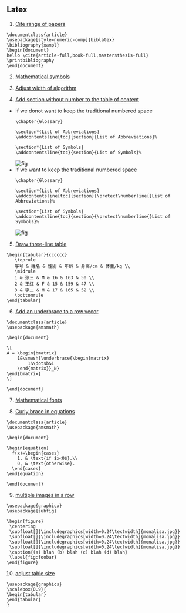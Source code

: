 ## Latex
1. [Cite range of papers](https://tex.stackexchange.com/questions/3871/citing-a-range-of-papers-using-numeric-keys-as-in-citea-b-c-1-3)
```
\documentclass{article}
\usepackage[style=numeric-comp]{biblatex}
\bibliography{xampl}
\begin{document}
hello \cite{article-full,book-full,mastersthesis-full}
\printbibliography
\end{document}
```
2. [Mathematical symbols](https://oeis.org/wiki/List_of_LaTeX_mathematical_symbols)

3. [Adjust width of algorithm](https://tex.stackexchange.com/questions/350434/adjust-width-of-algorithm-float)

4. [Add section without number to the table of content](https://tex.stackexchange.com/questions/30122/generate-table-of-contents-when-section-sections-without-numbering-has-been)
* If we donot want to keep the traditional numbered space
   ```
   \chapter{Glossary}

   \section*{List of Abbreviations}
   \addcontentsline{toc}{section}{List of Abbreviations}%

   \section*{List of Symbols}
   \addcontentsline{toc}{section}{List of Symbols}%
   ```
   ![fig](https://github.com/yuezhezhang/ROS_bug_list/blob/main/images/latex-4-1.png)
* If we want to keep the traditional numbered space
   ```
   \chapter{Glossary}

   \section*{List of Abbreviations}
   \addcontentsline{toc}{section}{\protect\numberline{}List of Abbreviations}%
   
   \section*{List of Symbols}
   \addcontentsline{toc}{section}{\protect\numberline{}List of Symbols}%
   ```
   ![fig](https://github.com/yuezhezhang/ROS_bug_list/blob/main/images/latex-4-2.png)
   
5. [Draw three-line table](https://zhuanlan.zhihu.com/p/440498868)
```
\begin{tabular}{cccccc}
   \toprule
   序号 & 姓名 & 性别 & 年龄 & 身高/cm & 体重/kg \\
   \midrule
   1 & 张三 & M & 16 & 163 & 50 \\
   2 & 王红 & F & 15 & 159 & 47 \\
   3 & 李二 & M & 17 & 165 & 52 \\
   \bottomrule
\end{tabular}
```
6. [Add an underbrace to a row vecor](https://tex.stackexchange.com/questions/519336/how-to-add-an-underbrace-to-the-part-of-the-row-vector)
```
\documentclass{article}
\usepackage{amsmath}

\begin{document}

\[
A = \begin{bmatrix}
    1&\smash{\underbrace{\begin{matrix}
        1&\dotsb&1
    \end{matrix}}_N}
\end{bmatrix}
\]

\end{document}
```
7. [Mathematical fonts](https://www.overleaf.com/learn/latex/Mathematical_fonts)

8. [Curly brace in equations](https://stackoverflow.com/questions/4027363/two-statements-next-to-curly-brace-in-an-equation)
```
\documentclass{article}
\usepackage{amsmath}

\begin{document}

\begin{equation}
  f(x)=\begin{cases}
    1, & \text{if $x<0$}.\\
    0, & \text{otherwise}.
  \end{cases}
\end{equation}

\end{document}
```
9. [multiple images in a row](https://stackoverflow.com/questions/52628649/multiple-subfigures-in-a-row-in-a-latex-document)
```
\usepackage{graphicx}
\usepackage{subfig}

\begin{figure}
 \centering
 \subfloat[]{\includegraphics[width=0.24\textwidth]{monalisa.jpg}} 
 \subfloat[]{\includegraphics[width=0.24\textwidth]{monalisa.jpg}} 
 \subfloat[]{\includegraphics[width=0.24\textwidth]{monalisa.jpg}}
 \subfloat[]{\includegraphics[width=0.24\textwidth]{monalisa.jpg}}
 \caption{(a) blah (b) blah (c) blah (d) blah}
 \label{fig:foobar}
\end{figure}
```
10. [adjust table size](https://tex.stackexchange.com/questions/10863/is-there-a-way-to-slightly-shrink-a-table-including-font-size-to-fit-within-th)
```
\usepackage{graphics}
\scalebox{0.9}{
\begin{tabular}
\end{tabular}
}
```
